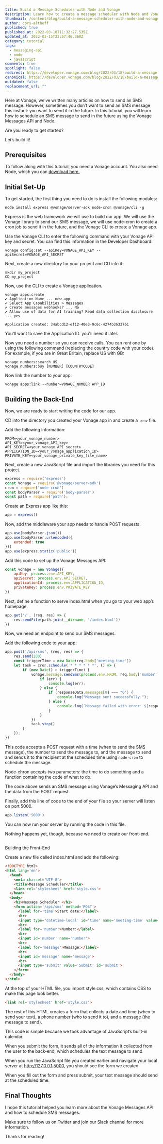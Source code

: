 ```yaml
---
title: Build a Message Scheduler with Node and Vonage
description: Learn how to create a message scheduler with Node and Vonage
thumbnail: /content/blog/build-a-message-scheduler-with-node-and-vonage/message-scheduler.png
author: cory-althoff
published: true
published_at: 2022-03-18T11:32:27.535Z
updated_at: 2022-03-15T23:57:46.360Z
category: tutorial
tags:
  - messaging-api
  - node
  - javascript
comments: true
spotlight: false
redirect: https://developer.vonage.com/blog/2022/03/18/build-a-message-scheduler-with-node-and-vonage
canonical: https://developer.vonage.com/blog/2022/03/18/build-a-message-scheduler-with-node-and-vonage
outdated: false
replacement_url: ""
---
```

Here at Vonage, we’ve written many articles on how to send an SMS message. However, sometimes you don’t want to send an SMS message this instant: you want to send it in the future. In this tutorial, you will learn how to schedule an SMS message to send in the future using the Vonage Messages API and Node.

 Are you ready to get started?

Let’s build it!

## Prerequisites

<sign-up number></sign-up>

To follow along with this tutorial, you need a Vonage account. You also need Node, which you can [download here.](https://nodejs.org/en/download/)

## Initial Set-Up

To get started, the first thing you need to do is install the following modules: 

```
node install express @vonage/server-sdk node-cron @vonage/cli -g
```

Express is the web framework we will use to build our app. We will use the Vonage library to send our SMS message, we will use node-cron to create a cron job to send it in the future, and the Vonage CLI to create a Vonage app. 

Use the Vonage CLI to enter the following command with your Vonage API key and secret. You can find this information in the Developer Dashboard.

```
vonage config:set --apiKey=VONAGE_API_KEY --apiSecret=VONAGE_API_SECRET
```

Next, create a new directory for your project and CD into it:

```
mkdir my_project
CD my_project
```


Now, use the CLI to create a Vonage application.

```
vonage apps:create
✔ Application Name ... new_app
✔ Select App Capabilities > Messages
✔ Create messages webhooks? ... No
✔ Allow use of data for AI training? Read data collection disclosure  ... yes

Application created: 34abcd12-ef12-40e3-9c6c-4274b3633761
```


You'll want to save the Application ID: you'll need it later.

Now you need a number so you can receive calls. You can rent one by using the following command (replacing the country code with your code). For example, if you are in Great Britain, replace US with GB:

```
vonage numbers:search US
vonage numbers:buy [NUMBER] [COUNTRYCODE]
```


Now link the number to your app:

```
vonage apps:link --number=VONAGE_NUMBER APP_ID
```

## Building the Back-End

Now, we are ready to start writing the code for our app. 

CD into the directory you created your Vonage app in and create a `.env` file. 

Add the following information: 

```
FROM=<your_vonage_number>
API_KEY=<your_vonage_API_key>
API_SECRET=<your_vonage_API_secret>
APPLICATION_ID=<your_vonage_application_ID>
PRIVATE_KEY=<your_vonage_private_key_file_name>
```

Next, create a new JavaScript file and import the libraries you need for this project.

```javascript
express = require('express')
const Vonage = require('@vonage/server-sdk')
cron = require('node-cron')
const bodyParser = require('body-parser')
const path = require('path');
```


Create an Express app like this:

```javascript
app = express()
```


Now, add the middleware your app needs to handle POST requests:

```javascript
app.use(bodyParser.json())
app.use(bodyParser.urlencoded({
    extended: true
}))
app.use(express.static('public'))
```


Add this code to set up the Vonage Messages API:

```javascript
const vonage = new Vonage({
    apiKey: process.env.API_KEY,
    apiSecret: process.env.API_SECRET,
    applicationId: process.env.APPLICATION_ID,
    privateKey: process.env.PRIVATE_KEY
})
```


Next, define a function to serve index.html when you go to your web app’s homepage.

```javascript
app.get('/', (req, res) => {
    res.sendFile(path.join(__dirname, '/index.html'))
})
```


Now, we need an endpoint to send our SMS messages. 

Add the following code to your app:

```javascript
app.post('/api/sms', (req, res) => {
    res.send(200)
    const triggerTime = new Date(req.body['meeting-time'])
    let task = cron.schedule('* * * * * *', () => {
        if (new Date() > triggerTime) {
            vonage.message.sendSms(process.env.FROM, req.body['number'], req.body['message'], (err, responseData) => {
                if (err) {
                    console.log(err);
                } else {
                    if (responseData.messages[0] === "0") {
                        console.log("Message sent successfully.");
                    } else {
                        console.log(`Message failed with error: ${responseData.messages[0]['error-text']}`);
                    }
                }
            })
            task.stop()
        }
    });
})
```

This code accepts a POST request with a time (when to send the SMS message), the number to send the message to, and the message to send and sends it to the recipient at the scheduled time using `node-cron` to schedule the message.

Node-chron accepts two parameters: the time to do something and a function containing the code of what to do. 

The code above sends an SMS message using Vonage’s Messaging API and the data from the POST request. 

Finally, add this line of code to the end of your file so your server will listen on port 5000.  

```javascript
app.listen('5000')
```

You can now run your server by running the code in this file. 

Nothing happens yet, though, because we need to create our front-end. 

## 
Building the Front-End


Create a new file called index.html and add the following:

```html
<!DOCTYPE html>
<html lang='en'>
  <head>
    <meta charset='UTF-8'>
    <title>Message Scheduler</title>
    <link rel='stylesheet' href='style.css'>
  </head>
  <body>
    <h1>Message Scheduler </h1>
    <form action='/api/sms' method='POST'>
      <label for='time'>Start date:</label>
      <br>
      <input type='datetime-local' id='time' name='meeting-time' value='2022-03-03sT00:00' min='2022-03-03sT00:00' max='2023-06-14T00:00'>
      <br>
      <label for='number'>Number:</label>
      <br>
      <input id='number' name='number'>
      <br>
      <label for='message'>Message:</label>
      <br>
      <input id='message' name='message'>
      <br>
      <input type='submit' value='Submit' id='submit'>
    </form>
  </body>
</html>
```


At the top of your HTML file, you import style.css, which contains CSS to make this page look better.

```html
<link rel='stylesheet' href='style.css'>
```


The rest of this HTML creates a form that collects a date and time (when to send your text), a phone number (who to send it to), and a message (the message to send). 

This code is simple because we took advantage of JavaScript’s built-in calendar. 

When you submit the form, it sends all of the information it collected from the user to the back-end, which schedules the text message to send.  

When you run the JavaScript file you created earlier and navigate your local server at http://127.0.0.1:5000, you should see the form we created.

When you fill out the form and press submit, your text message should send at the scheduled time. 

## Final Thoughts

I hope this tutorial helped you learn more about the Vonage Messages API and how to schedule SMS messages.

Make sure to follow us on Twitter and join our Slack channel for more information.

Thanks for reading!